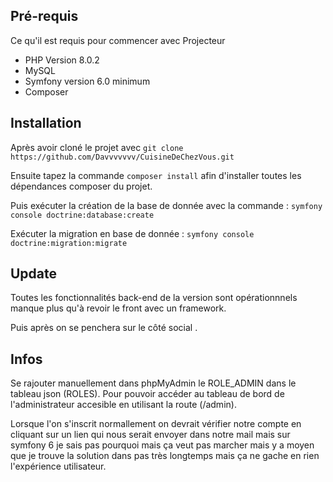 ## Pré-requis

Ce qu'il est requis pour commencer avec Projecteur

- PHP Version 8.0.2
- MySQL
- Symfony version 6.0 minimum
- Composer

## Installation

Après avoir cloné le projet avec `git clone https://github.com/Davvvvvvv/CuisineDeChezVous.git`

Ensuite tapez la commande `composer install` afin d'installer toutes les dépendances composer du projet.

Puis exécuter la création de la base de donnée avec la commande : `symfony console doctrine:database:create`

Exécuter la migration en base de donnée : `symfony console doctrine:migration:migrate`

## Update

Toutes les fonctionnalités back-end de la version sont opérationnnels manque plus qu'à revoir le front avec un framework.

Puis après on se penchera sur le côté social .

## Infos

Se rajouter manuellement dans phpMyAdmin le ROLE_ADMIN dans le tableau json (ROLES). Pour pouvoir accéder au tableau de bord de l'administrateur accesible en utilisant la route (/admin).

Lorsque l'on s'inscrit normallement on devrait vérifier notre compte en cliquant sur un lien qui nous serait envoyer dans notre mail mais sur symfony 6 je sais pas pourquoi mais ça veut pas marcher mais y a moyen que je trouve la solution dans pas très longtemps mais ça ne gache en rien l'expérience utilisateur.
